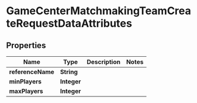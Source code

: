 

# GameCenterMatchmakingTeamCreateRequestDataAttributes


## Properties

| Name | Type | Description | Notes |
|------------ | ------------- | ------------- | -------------|
|**referenceName** | **String** |  |  |
|**minPlayers** | **Integer** |  |  |
|**maxPlayers** | **Integer** |  |  |



